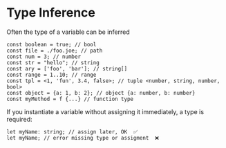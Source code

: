 # Type Inference

Often the type of a variable can be inferred

```
const boolean = true; // bool
const file = ./foo.joe; // path
const num = 3; // number
const str = "hello"; // string
const ary = ['foo', 'bar']; // string[]
const range = 1..10; // range
const tpl = <1, 'fun', 3.4, false>; // tuple <number, string, number, bool>
const object = {a: 1, b: 2}; // object {a: number, b: number}
const myMethod = f {...} // function type
```

If you instantiate a variable without assigning it immediately, a type is required:

```
let myName: string; // assign later, OK  ✅
let myName; // error missing type or assigment  ❌
```
